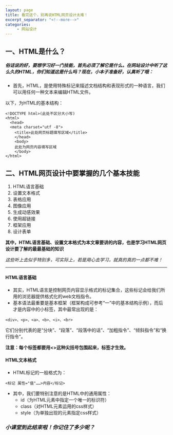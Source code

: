```yaml
---
layout: page
title: 看完这个，别再说HTML网页设计太难！
excerpt_separator: "<!--more-->"
categories:
     - 网站设计
---
```


<!--more-->

## 一、HTML是什么？
##### 俗话说的好，要想学习好一门技能，首先必须了解它是什么。在网站设计中听了这么久的HTML，你们知道这是什么吗？现在，小本子准备好，认真听了哦：
- 首先，HTML，是使用特殊标记来描述文档结构和表现形式的一种语言，我们可以用任何一种文本来编辑HTML文件。

以下，为HTML的基本结构：

```
<!DOCTYPE html>(此处不区分大小写)
<html>
  <head>
  <meta charset="utf -8">
    <title>此处网页标题填写区域</title>
    </head>
    <body>
    此处为网页内容填写区域
    </body>
</html>
```


## 二、HTML网页设计中要掌握的几个基本技能
1. HTML语言基础
2. 设置文本格式
3. 表格应用
4. 图像应用
5. 生成动感效果
6. 使用超链接
7. 框架应用
8. 设计表单

**其中，HTML语言基础、设置文本格式为本文章要讲的内容，也是学习HTML网页设计要了解的最最基础的知识**

*这些听上去似乎特别多，可实际上，若是用心去学习，就真的真的一点都不难！*

***

#### HTML语言基础
- 其实，HTML语言是控制网页内容显示格式的标记集合，这些标记会给我们所用的浏览器提供格式化的web文档指令。
- 基本语法最重要是基本框架（框架构成可参考“一”中的基本结构示例），而后才是内容中的小标签，其中最常出现的是：

```
<div>、<p>、<a>、<b>、<i>、<br>
```

它们分别代表的是“分块”、“段落”、“段落中的话”、“加粗指令”、“倾斜指令”和“换行指令”。

**注意：每个标签都要用<>这种尖括号包围起来，标签才生效。**


#### HTML文本格式
- HTML标记的一般格式为：

```
<标记 属性="值"……>内容</标记>
```

- 其中，我们要特别注意的是HTML中的通用属性：
   - id（为HTML元素中指定一个唯一的标识符）
   - class（对HTML元素运用的css样式）
   - style（为单独出现的元素指定css样式）

### *小课堂到此结束啦！你记住了多少呢？*